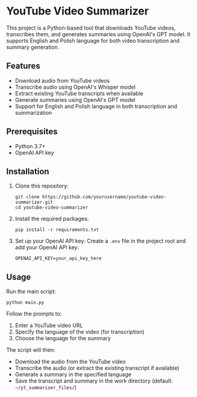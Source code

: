 # YouTube Video Summarizer

This project is a Python-based tool that downloads YouTube videos, transcribes them, and generates summaries using OpenAI's GPT model. It supports English and Polish language for both video transcription and summary generation.

## Features

- Download audio from YouTube videos
- Transcribe audio using OpenAI's Whisper model
- Extract existing YouTube transcripts when available
- Generate summaries using OpenAI's GPT model
- Support for English and Polish language in both transcription and summarization

## Prerequisites

- Python 3.7+
- OpenAI API key

## Installation

1. Clone this repository:
   ```
   git clone https://github.com/yourusername/youtube-video-summarizer.git
   cd youtube-video-summarizer
   ```

2. Install the required packages:
   ```
   pip install -r requirements.txt
   ```

3. Set up your OpenAI API key:
   Create a `.env` file in the project root and add your OpenAI API key:
   ```
   OPENAI_API_KEY=your_api_key_here
   ```

## Usage

Run the main script:

```
python main.py
```

Follow the prompts to:
1. Enter a YouTube video URL
2. Specify the language of the video (for transcription)
3. Choose the language for the summary

The script will then:
- Download the audio from the YouTube video
- Transcribe the audio (or extract the existing transcript if available)
- Generate a summary in the specified language
- Save the transcript and summary in the work directory (default: `~/yt_summarizer_files/`)